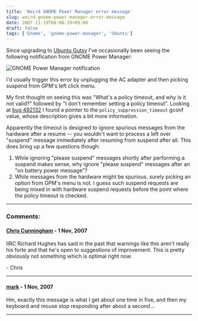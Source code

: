 ```yaml
---
title: 'Weird GNOME Power Manager error message'
slug: weird-gnome-power-manager-error-message
date: 2007-11-19T08:08:39+09:00
draft: false
tags: ['Gnome', 'gnome-power-manager', 'Ubuntu']
---
```


Since upgrading to [Ubuntu Gutsy](https://wiki.ubuntu.com/GutsyGibbon)
I\'ve occasionally been seeing the following notification from GNOME
Power Manager:

![GNOME Power Manager
notification](http://blogs.gnome.org/jamesh/files/2007/11/gnome-power-manager-popup.png)

I\'d usually trigger this error by unplugging the AC adapter and then
picking suspend from GPM\'s left click menu.

My first thought on seeing this was \"What\'s a policy timeout, and why
is it not valid?\" followed by \"I don\'t remember setting a policy
timeout\". Looking at [bug
492132](http://bugzilla.gnome.org/show_bug.cgi?id=492132) I found a
pointer to the `policy_suppression_timeout` gconf value, whose
description gives a bit more information.

Apparently the timeout is designed to ignore spurious messages from the
hardware after a resume \-- you wouldn\'t want to process a left over
\"suspend\" message immediately after resuming from suspend after all.
This does bring up a few questions though:

1.  While ignoring \"please suspend\" messages shortly after performing
    a suspend makes sense, why ignore \"please suspend\" messages after
    an \"on battery power message\"?
2.  While messages from the hardware might be spurious, surely picking
    an option from GPM\'s menu is not. I guess such suspend requests are
    being mixed in with hardware suspend requests before the point where
    the policy timeout is checked.

---
### Comments:
#### [Chris Cunningham](http://blondechris.com) - <time datetime="2007-11-19 18:26:27">1 Nov, 2007</time>

IIRC Richard Hughes has said in the past that warnings like this aren\'t
really his forte and that he\'s open to suggestions of improvement. This
is pretty obviously not something which is optimal right now.

\- Chris

---
#### [mark](http://blog.markvdb.be) - <time datetime="2007-11-19 19:55:20">1 Nov, 2007</time>

Hm, exactly this message is what I get about one time in five, and then
my keyboard and mouse stop responding after about a second\...

---

